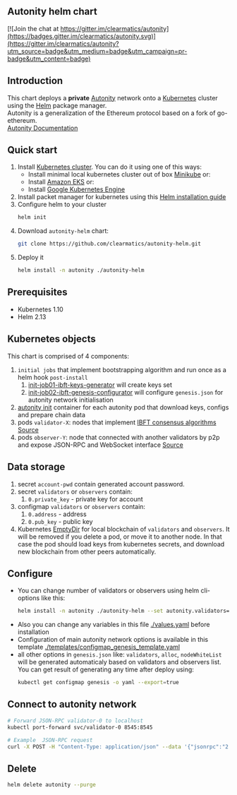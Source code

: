 ## Autonity helm chart

[![Join the chat at https://gitter.im/clearmatics/autonity](https://badges.gitter.im/clearmatics/autonity.svg)](https://gitter.im/clearmatics/autonity?utm_source=badge&utm_medium=badge&utm_campaign=pr-badge&utm_content=badge)


## Introduction

This chart deploys a **private** [Autonity](https://www.autonity.io/) network onto a [Kubernetes](http://kubernetes.io) 
cluster using the [Helm](https://helm.sh) package manager.   
Autonity is a generalization of the Ethereum protocol based on a fork of go-ethereum.   
[Autonity Documentation](https://docs.autonity.io)

## Quick start
1. Install [Kubernetes cluster](http://kubernetes.io). You can do it using one of this ways:
   - Install minimal local kubernetes cluster out of box [Minikube](https://kubernetes.io/docs/tasks/tools/install-minikube/) or:
   - Install [Amazon EKS](https://eksworkshop.com/prerequisites/self_paced/) or:
   - Install [Google Kubernetes Engine](https://cloud.google.com/kubernetes-engine/docs/quickstart)
1. Install packet manager for kubernetes using this [Helm installation guide](https://helm.sh/docs/using_helm/#installing-helm)
1. Configure helm to your cluster
   ```bash
   helm init
   ```
1. Download `autonity-helm` chart:
   ```bash
   git clone https://github.com/clearmatics/autonity-helm.git
   ```
1. Deploy it
   ```bash
   helm install -n autonity ./autonity-helm
   ```
## Prerequisites

* Kubernetes 1.10
* Helm 2.13

## Kubernetes objects
This chart is comprised of 4 components:   
1. `initial jobs` that implement bootstrapping algorithm and run once as a helm hook `post-install`
   1. [init-job01-ibft-keys-generator](https://github.com/clearmatics/ibft-keys-generator) will create keys set
   1. [init-job02-ibft-genesis-configurator](https://github.com/clearmatics/ibft-genesis-configurator) will configure `genesis.json` 
   for autonity network initialisation
1. [autonity init](https://github.com/clearmatics/autonity-init) container for each autonity pod that download keys, 
   configs and prepare chain data
1. pods `validator-X`: nodes that implement [IBFT consensus algorithms](https://docs.autonity.io/IBFT/index.html) 
   [Source](https://github.com/clearmatics/autonity/blob/master/Dockerfile)
1. pods `observer-Y`: node that connected with another validators by p2p and expose JSON-RPC and WebSocket interface 
   [Source](https://github.com/clearmatics/autonity/blob/master/Dockerfile)

## Data storage

1. secret `account-pwd` contain generated account password.
1. secret `validators` or `observers` contain:   
   1. `0.private_key` - private key for account
1. configmap `validators` or `observers` contain:
   1. `0.address` - address
   1. `0.pub_key` - public key
1. Kubernetes [EmptyDir](https://kubernetes.io/docs/concepts/storage/volumes/#emptydir) for local blockchain of `validators` and `observers`. 
It will be removed if you delete a pod, or move it to another node. In that case the pod should load keys from kubernetes secrets, and download new blockchain from other peers automatically.


## Configure

- You can change number of validators or observers using helm cli-options like this:
   ```bash
   helm install -n autonity ./autonity-helm --set autonity.validators=6,autonity.observers=2
   ```
- Also you can change any variables in this file [./values.yaml](values.yaml) before installation
- Configuration of main autonity network options is available in this template [./templates/configmap_genesis_template.yaml](templates/configmap_genesis_template.yaml)   
- all other options in `genesis.json` like: `validators`, `alloc`, `nodeWhiteList` will be generated automaticaly based on validators and observers list.   
You can get result of generating any time after deploy using:   
   ```bash
   kubectl get configmap genesis -o yaml --export=true   
   ```

## Connect to autonity network
```bash
# Forward JSON-RPC validator-0 to localhost
kubectl port-forward svc/validator-0 8545:8545

# Example  JSON-RPC request
curl -X POST -H "Content-Type: application/json" --data '{"jsonrpc":"2.0","method":"web3_clientVersion","params":[],"id":67}' http://localhost:8545

```

## Delete
```bash
helm delete autonity --purge
```